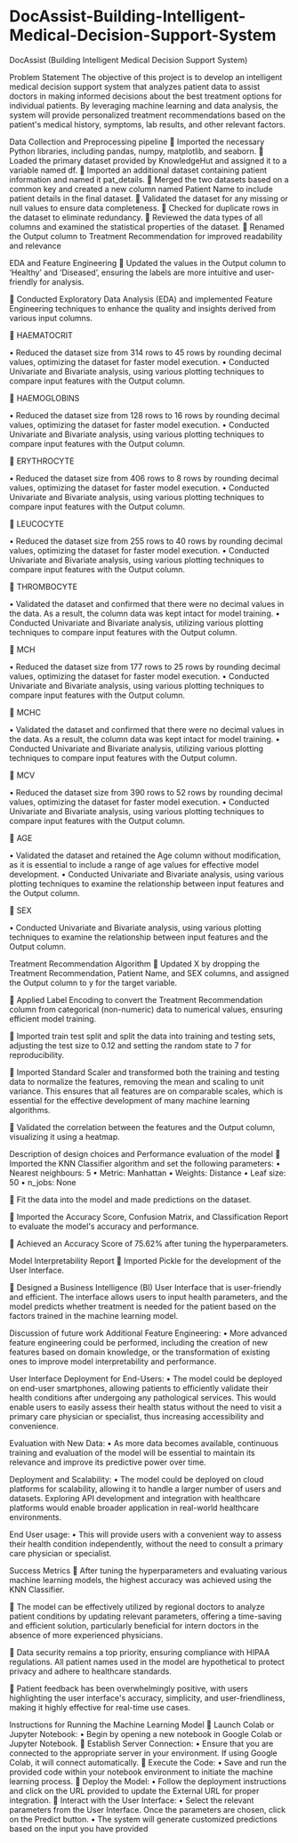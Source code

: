 # DocAssist-Building-Intelligent-Medical-Decision-Support-System
DocAssist (Building Intelligent Medical Decision Support System)

Problem Statement
The objective of this project is to develop an intelligent medical decision support system that analyzes patient data to assist doctors in making informed decisions about the best treatment options for individual patients. By leveraging machine learning and data analysis, the system will provide personalized treatment recommendations based on the patient's medical history, symptoms, lab results, and other relevant factors.

Data Collection and Preprocessing pipeline
	Imported the necessary Python libraries, including pandas, numpy, matplotlib, and seaborn.
	Loaded the primary dataset provided by KnowledgeHut and assigned it to a variable named df.
	Imported an additional dataset containing patient information and named it pat_details.
	Merged the two datasets based on a common key and created a new column named Patient Name to include patient details in the final dataset.
	Validated the dataset for any missing or null values to ensure data completeness.
	Checked for duplicate rows in the dataset to eliminate redundancy.
	Reviewed the data types of all columns and examined the statistical properties of the dataset.
	Renamed the Output column to Treatment Recommendation for improved readability and relevance



EDA and Feature Engineering
	Updated the values in the Output column to ‘Healthy’ and ‘Diseased’, ensuring the labels are more intuitive and user-friendly for analysis.

	Conducted Exploratory Data Analysis (EDA) and implemented Feature Engineering techniques to enhance the quality and insights derived from various input columns.



	HAEMATOCRIT

•	Reduced the dataset size from 314 rows to 45 rows by rounding decimal values, optimizing the dataset for faster model execution.
•	Conducted Univariate and Bivariate analysis, using various plotting techniques to compare input features with the Output column.


	HAEMOGLOBINS


•	Reduced the dataset size from 128 rows to 16 rows by rounding decimal values, optimizing the dataset for faster model execution.
•	Conducted Univariate and Bivariate analysis, using various plotting techniques to compare input features with the Output column.

	ERYTHROCYTE

•	Reduced the dataset size from 406 rows to 8 rows by rounding decimal values, optimizing the dataset for faster model execution.
•	Conducted Univariate and Bivariate analysis, using various plotting techniques to compare input features with the Output column.

	LEUCOCYTE

•	Reduced the dataset size from 255 rows to 40 rows by rounding decimal values, optimizing the dataset for faster model execution.
•	Conducted Univariate and Bivariate analysis, using various plotting techniques to compare input features with the Output column.


	THROMBOCYTE

•	Validated the dataset and confirmed that there were no decimal values in the data. As a result, the column data was kept intact for model training.
•	Conducted Univariate and Bivariate analysis, utilizing various plotting techniques to compare input features with the Output column.


	MCH

•	Reduced the dataset size from 177 rows to 25 rows by rounding decimal values, optimizing the dataset for faster model execution.
•	Conducted Univariate and Bivariate analysis, using various plotting techniques to compare input features with the Output column.

	MCHC

•	Validated the dataset and confirmed that there were no decimal values in the data. As a result, the column data was kept intact for model training.
•	Conducted Univariate and Bivariate analysis, utilizing various plotting techniques to compare input features with the Output column.

	MCV

•	Reduced the dataset size from 390 rows to 52 rows by rounding decimal values, optimizing the dataset for faster model execution.
•	Conducted Univariate and Bivariate analysis, using various plotting techniques to compare input features with the Output column.

	AGE

•	Validated the dataset and retained the Age column without modification, as it is essential to include a range of age values for effective model development.
•	Conducted Univariate and Bivariate analysis, using various plotting techniques to examine the relationship between input features and the Output column.

	SEX

•	Conducted Univariate and Bivariate analysis, using various plotting techniques to examine the relationship between input features and the Output column.



Treatment Recommendation Algorithm
	Updated X by dropping the Treatment Recommendation, Patient Name, and SEX columns, and assigned the Output column to y for the target variable.

	Applied Label Encoding to convert the Treatment Recommendation column from categorical (non-numeric) data to numerical values, ensuring efficient model training.

	Imported train test split and split the data into training and testing sets, adjusting the test size to 0.12 and setting the random state to 7 for reproducibility.

	Imported Standard Scaler and transformed both the training and testing data to normalize the features, removing the mean and scaling to unit variance. This ensures that all features are on comparable scales, which is essential for the effective development of many machine learning algorithms.

	Validated the correlation between the features and the Output column, visualizing it using a heatmap.


Description of design choices and Performance evaluation of the model
	Imported the KNN Classifier algorithm and set the following parameters:
•	Nearest neighbours: 5
•	Metric: Manhattan
•	Weights: Distance
•	Leaf size: 50
•	n_jobs: None

	Fit the data into the model and made predictions on the dataset.

	Imported the Accuracy Score, Confusion Matrix, and Classification Report to evaluate the model's accuracy and performance.

	Achieved an Accuracy Score of 75.62% after tuning the hyperparameters.


Model Interpretability Report
	Imported Pickle for the development of the User Interface.

	Designed a Business Intelligence (BI) User Interface that is user-friendly and efficient. The interface allows users to input health parameters, and the model predicts whether treatment is needed for the patient based on the factors trained in the machine learning model.


Discussion of future work
Additional Feature Engineering:
•	More advanced feature engineering could be performed, including the creation of new features based on domain knowledge, or the transformation of existing ones to improve model interpretability and performance.

User Interface Deployment for End-Users:
•	The model could be deployed on end-user smartphones, allowing patients to efficiently validate their health conditions after undergoing any pathological services. This would enable users to easily assess their health status without the need to visit a primary care physician or specialist, thus increasing accessibility and convenience.

Evaluation with New Data:
•	As more data becomes available, continuous training and evaluation of the model will be essential to maintain its relevance and improve its predictive power over time.

Deployment and Scalability:
•	The model could be deployed on cloud platforms for scalability, allowing it to handle a larger number of users and datasets. Exploring API development and integration with healthcare platforms would enable broader application in real-world healthcare environments.

End User usage:
•	This will provide users with a convenient way to assess their health condition independently, without the need to consult a primary care physician or specialist.


Success Metrics
	After tuning the hyperparameters and evaluating various machine learning models, the highest accuracy was achieved using the KNN Classifier.

	The model can be effectively utilized by regional doctors to analyze patient conditions by updating relevant parameters, offering a time-saving and efficient solution, particularly beneficial for intern doctors in the absence of more experienced physicians.

	Data security remains a top priority, ensuring compliance with HIPAA regulations. All patient names used in the model are hypothetical to protect privacy and adhere to healthcare standards.

	Patient feedback has been overwhelmingly positive, with users highlighting the user interface's accuracy, simplicity, and user-friendliness, making it highly effective for real-time use cases.
 

Instructions for Running the Machine Learning Model
	Launch Colab or Jupyter Notebook:
•	Begin by opening a new notebook in Google Colab or Jupyter Notebook.
	Establish Server Connection:
•	Ensure that you are connected to the appropriate server in your environment. If using Google Colab, it will connect automatically.
	Execute the Code:
•	Save and run the provided code within your notebook environment to initiate the machine learning process.
	Deploy the Model:
•	Follow the deployment instructions and click on the URL provided to update the External URL for proper integration.
	Interact with the User Interface:
•	Select the relevant parameters from the User Interface. Once the parameters are chosen, click on the Predict button.
•	The system will generate customized predictions based on the input you have provided
